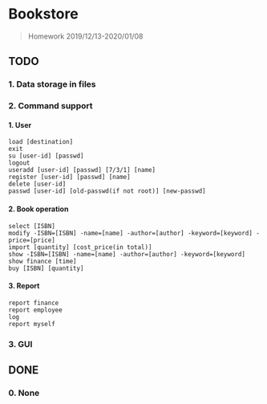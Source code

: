 # Bookstore

> Homework 2019/12/13-2020/01/08

## TODO

### 1. Data storage in files

### 2. Command support

#### 1. User

```shell
load [destination]
exit
su [user-id] [passwd]
logout
useradd [user-id] [passwd] [7/3/1] [name]
register [user-id] [passwd] [name]
delete [user-id]
passwd [user-id] [old-passwd(if not root)] [new-passwd]
```

#### 2. Book operation

```shell
select [ISBN]
modify -ISBN=[ISBN] -name=[name] -author=[author] -keyword=[keyword] -price=[price]
import [quantity] [cost_price(in total)]
show -ISBN=[ISBN] -name=[name] -author=[author] -keyword=[keyword]
show finance [time]
buy [ISBN] [quantity]
```

#### 3. Report

```shell
report finance
report employee
log
report myself
```

### 3. GUI

## DONE

### 0. None
